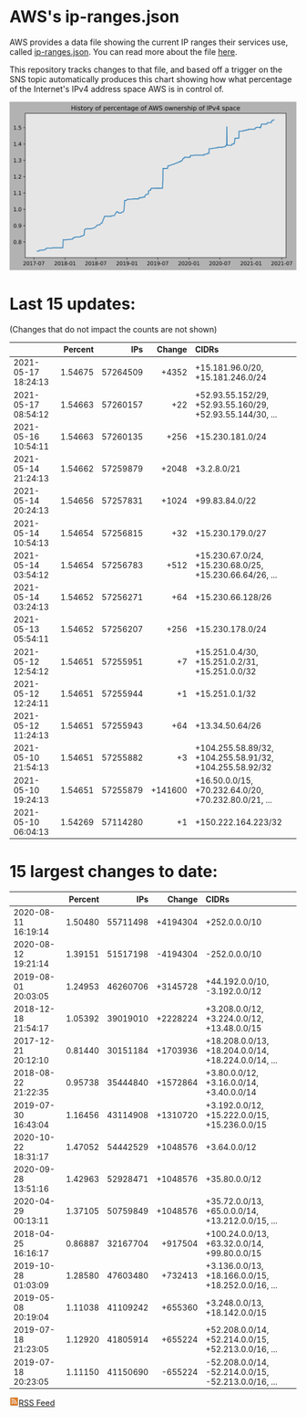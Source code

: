 # AWS's ip-ranges.json

AWS provides a data file showing the current IP ranges their
services use, called [ip-ranges.json](https://ip-ranges.amazonaws.com/ip-ranges.json).  You 
can read more about the file [here](https://docs.aws.amazon.com/general/latest/gr/aws-ip-ranges.html).

This repository tracks changes to that file, and based off a trigger on the SNS topic 
automatically produces this chart showing how what percentage of the Internet's IPv4 
address space AWS is in control of.

![History of AWS](history_count.svg)

# Last 15 updates:

(Changes that do not impact the counts are not shown)

| | Percent | IPs | Change | CIDRs |
| :--- | ---: | ---: | ---: | :--- |
| 2021-05-17 18:24:13 | 1.54675 | 57264509 | +4352 | +15.181.96.0/20, +15.181.246.0/24 |
| 2021-05-17 08:54:12 | 1.54663 | 57260157 | +22 | +52.93.55.152/29, +52.93.55.160/29, +52.93.55.144/30, ... |
| 2021-05-16 10:54:11 | 1.54663 | 57260135 | +256 | +15.230.181.0/24 |
| 2021-05-14 21:24:13 | 1.54662 | 57259879 | +2048 | +3.2.8.0/21 |
| 2021-05-14 20:24:13 | 1.54656 | 57257831 | +1024 | +99.83.84.0/22 |
| 2021-05-14 10:54:13 | 1.54654 | 57256815 | +32 | +15.230.179.0/27 |
| 2021-05-14 03:54:12 | 1.54654 | 57256783 | +512 | +15.230.67.0/24, +15.230.68.0/25, +15.230.66.64/26, ... |
| 2021-05-14 03:24:13 | 1.54652 | 57256271 | +64 | +15.230.66.128/26 |
| 2021-05-13 05:54:11 | 1.54652 | 57256207 | +256 | +15.230.178.0/24 |
| 2021-05-12 12:54:12 | 1.54651 | 57255951 | +7 | +15.251.0.4/30, +15.251.0.2/31, +15.251.0.0/32 |
| 2021-05-12 12:24:11 | 1.54651 | 57255944 | +1 | +15.251.0.1/32 |
| 2021-05-12 11:24:13 | 1.54651 | 57255943 | +64 | +13.34.50.64/26 |
| 2021-05-10 21:54:13 | 1.54651 | 57255882 | +3 | +104.255.58.89/32, +104.255.58.91/32, +104.255.58.92/32 |
| 2021-05-10 19:24:13 | 1.54651 | 57255879 | +141600 | +16.50.0.0/15, +70.232.64.0/20, +70.232.80.0/21, ... |
| 2021-05-10 06:04:13 | 1.54269 | 57114280 | +1 | +150.222.164.223/32 |


# 15 largest changes to date:

| | Percent | IPs | Change | CIDRs |
| :--- | ---: | ---: | ---: | :--- |
| 2020-08-11 16:19:14 | 1.50480 | 55711498 | +4194304 | +252.0.0.0/10 |
| 2020-08-12 19:21:14 | 1.39151 | 51517198 | -4194304 | -252.0.0.0/10 |
| 2019-08-01 20:03:05 | 1.24953 | 46260706 | +3145728 | +44.192.0.0/10, -3.192.0.0/12 |
| 2018-12-18 21:54:17 | 1.05392 | 39019010 | +2228224 | +3.208.0.0/12, +3.224.0.0/12, +13.48.0.0/15 |
| 2017-12-21 20:12:10 | 0.81440 | 30151184 | +1703936 | +18.208.0.0/13, +18.204.0.0/14, +18.224.0.0/14, ... |
| 2018-08-22 21:22:35 | 0.95738 | 35444840 | +1572864 | +3.80.0.0/12, +3.16.0.0/14, +3.40.0.0/14 |
| 2019-07-30 16:43:04 | 1.16456 | 43114908 | +1310720 | +3.192.0.0/12, +15.222.0.0/15, +15.236.0.0/15 |
| 2020-10-22 18:31:17 | 1.47052 | 54442529 | +1048576 | +3.64.0.0/12 |
| 2020-09-28 13:51:16 | 1.42963 | 52928471 | +1048576 | +35.80.0.0/12 |
| 2020-04-29 00:13:11 | 1.37105 | 50759849 | +1048576 | +35.72.0.0/13, +65.0.0.0/14, +13.212.0.0/15, ... |
| 2018-04-25 16:16:17 | 0.86887 | 32167704 | +917504 | +100.24.0.0/13, +63.32.0.0/14, +99.80.0.0/15 |
| 2019-10-28 01:03:09 | 1.28580 | 47603480 | +732413 | +3.136.0.0/13, +18.166.0.0/15, +18.252.0.0/16, ... |
| 2019-05-08 20:19:04 | 1.11038 | 41109242 | +655360 | +3.248.0.0/13, +18.142.0.0/15 |
| 2019-07-18 21:23:05 | 1.12920 | 41805914 | +655224 | +52.208.0.0/14, +52.214.0.0/15, +52.213.0.0/16, ... |
| 2019-07-18 20:23:05 | 1.11150 | 41150690 | -655224 | -52.208.0.0/14, -52.214.0.0/15, -52.213.0.0/16, ... |


[![RSS Icon](rss-icon.png)RSS Feed](https://raw.githubusercontent.com/seligman/aws-ip-ranges/master/rss.xml)

